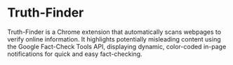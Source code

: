 # Truth-Finder
 Truth-Finder is a Chrome extension that automatically scans webpages to verify online information. It highlights potentially misleading content using the Google Fact-Check Tools API, displaying dynamic, color-coded in-page notifications for quick and easy fact-checking.
